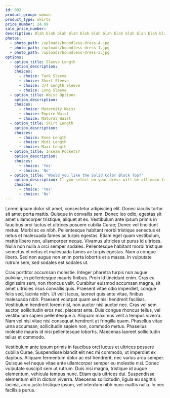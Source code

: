 ```yaml
---
id: 002
product_group: woman
product_type: skirts
price_number: 24.99
sale_price_number:
description: Blah blah blah blah blah blah blah blah blah blah blah blah
photos:
  - photo_path: /uploads/boundless-dress-4.jpg
  - photo_path: /uploads/boundless-dress-1.jpg
  - photo_path: /uploads/boundless-dress-3.jpg
options:
  - option_title: Sleeve Length
    option_description:
    choices:
      - choice: Tank Sleeve
      - choice: Short Sleeve
      - choice: 3/4 Length Sleeve
      - choice: Long Sleeve
  - option_title: Waist Options
    option_description:
    choices:
      - choice: Maternity Waist
      - choice: Empire Waist
      - choice: Natural Waist
  - option_title: Skirt Length
    option_description:
    choices:
      - choice: Knee Length
      - choice: Midi Length
      - choice: Maxi Length
  - option_title: Inseam Pockets?
    option_description:
    choices:
      - choice: 'Yes'
      - choice: 'No'
  - option_title: 'Would you like the Solid Color Block Top?'
    option_description: If you select no your dress will be all main fabric
    choices:
      - choice: 'Yes'
      - choice: 'No'
---
```

Lorem ipsum dolor sit amet, consectetur adipiscing elit. Donec iaculis tortor sit amet porta mattis. Quisque in convallis sem. Donec leo odio, egestas sit amet ullamcorper tristique, aliquet at ex. Vestibulum ante ipsum primis in faucibus orci luctus et ultrices posuere cubilia Curae; Donec vel tincidunt metus. Morbi ac ex nibh. Pellentesque habitant morbi tristique senectus et netus et malesuada fames ac turpis egestas. Etiam eget quam vestibulum, mattis libero non, ullamcorper neque. Vivamus ultricies ut purus id ultrices. Nulla non nulla a orci semper sodales. Pellentesque habitant morbi tristique senectus et netus et malesuada fames ac turpis egestas. Nam a congue libero. Sed non augue non enim porta lobortis et a massa. In vulputate rutrum sem, sed sodales est sodales ut.

Cras porttitor accumsan molestie. Integer pharetra turpis non augue pulvinar, in pellentesque mauris finibus. Proin id tincidunt enim. Cras eu dignissim sem, non rhoncus velit. Curabitur euismod accumsan magna, sit amet ultricies risus convallis quis. Praesent vitae odio imperdiet, congue felis sed, lacinia nibh. Ut velit lacus, laoreet quis ante vitae, finibus malesuada nibh. Praesent volutpat quam sed nisi hendrerit facilisis. Vestibulum hendrerit lorem nisl, non auctor nisl auctor nec. Cras vel sem auctor, sollicitudin eros nec, placerat ante. Duis congue rhoncus tellus, vel vestibulum sapien pellentesque a. Aliquam maximus velit a tempus viverra. Nam vel nisi vitae nisi consequat hendrerit at fringilla quam. Phasellus vitae urna accumsan, sollicitudin sapien non, commodo metus. Phasellus molestie mauris id nisi pellentesque lobortis. Maecenas laoreet sollicitudin tellus et commodo.

Vestibulum ante ipsum primis in faucibus orci luctus et ultrices posuere cubilia Curae; Suspendisse blandit elit nec mi commodo, ut imperdiet ex dapibus. Aliquam fermentum dolor ac est hendrerit, nec varius arcu semper. Quisque vel neque vitae ante ullamcorper semper eu molestie nisl. Donec vulputate suscipit sem ut rutrum. Duis nisi magna, tristique id augue elementum, vehicula tempus nunc. Etiam quis ultrices dui. Suspendisse elementum elit in dictum viverra. Maecenas sollicitudin, ligula eu sagittis lacinia, arcu justo tristique ipsum, vel interdum nibh nunc mattis nulla. In nec facilisis purus.